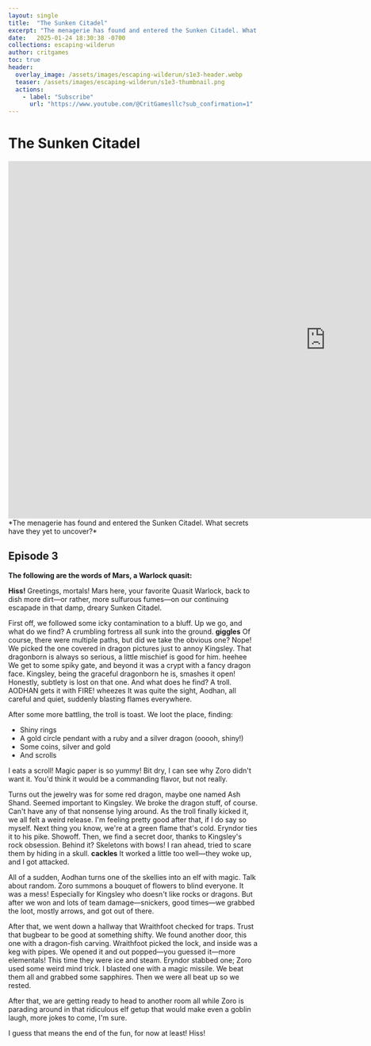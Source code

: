 ```yaml
---
layout: single
title:  "The Sunken Citadel"
excerpt: "The menagerie has found and entered the Sunken Citadel. What secrets have they yet to uncover?"
date:   2025-01-24 18:30:38 -0700
collections: escaping-wilderun
author: critgames
toc: true
header:
  overlay_image: /assets/images/escaping-wilderun/s1e3-header.webp
  teaser: /assets/images/escaping-wilderun/s1e3-thumbnail.png
  actions:
    - label: "Subscribe"
      url: "https://www.youtube.com/@CritGamesllc?sub_confirmation=1"
---
```


# The Sunken Citadel
<iframe width="1280" height="720" src="https://www.youtube.com/embed/zY6lTzEXS98?si=7ImC0ksOAD-SxdCQ" title="YouTube video player" frameborder="0" allow="accelerometer; autoplay; clipboard-write; encrypted-media; gyroscope; picture-in-picture; web-share" referrerpolicy="strict-origin-when-cross-origin" allowfullscreen></iframe>
*The menagerie has found and entered the Sunken Citadel. What secrets have they yet to uncover?*

## Episode 3
**The following are the words of Mars, a Warlock quasit:**

**Hiss!** Greetings, mortals! Mars here, your favorite Quasit Warlock, back to dish more dirt—or rather, more sulfurous fumes—on our continuing escapade in that damp, dreary Sunken Citadel.

First off, we followed some icky contamination to a bluff. Up we go, and what do we find? A crumbling fortress all sunk into the ground. **giggles** Of course, there were multiple paths, but did we take the obvious one? Nope! We picked the one covered in dragon pictures just to annoy Kingsley. That dragonborn is always so serious, a little mischief is good for him. heehee
We get to some spiky gate, and beyond it was a crypt with a fancy dragon face. Kingsley, being the graceful dragonborn he is, smashes it open! Honestly, subtlety is lost on that one. And what does he find? A troll. AODHAN gets it with FIRE! wheezes It was quite the sight, Aodhan, all careful and quiet, suddenly blasting flames everywhere.

After some more battling, the troll is toast. We loot the place, finding:
* Shiny rings
* A gold circle pendant with a ruby and a silver dragon (ooooh, shiny!)
* Some coins, silver and gold
* And scrolls

I eats a scroll! Magic paper is so yummy! Bit dry, I can see why Zoro didn't want it. You'd think it would be a commanding flavor, but not really.

Turns out the jewelry was for some red dragon, maybe one named Ash Shand. Seemed important to Kingsley. We broke the dragon stuff, of course. Can't have any of that nonsense lying around. As the troll finally kicked it, we all felt a weird release. I'm feeling pretty good after that, if I do say so myself.
Next thing you know, we're at a green flame that's cold. Eryndor ties it to his pike. Showoff. Then, we find a secret door, thanks to Kingsley's rock obsession. Behind it? Skeletons with bows! I ran ahead, tried to scare them by hiding in a skull. **cackles** It worked a little too well—they woke up, and I got attacked.

All of a sudden, Aodhan turns one of the skellies into an elf with magic. Talk about random. Zoro summons a bouquet of flowers to blind everyone. It was a mess! Especially for Kingsley who doesn't like rocks or dragons. But after we won and lots of team damage—snickers, good times—we grabbed the loot, mostly arrows, and got out of there.

After that, we went down a hallway that Wraithfoot checked for traps. Trust that bugbear to be good at something shifty. We found another door, this one with a dragon-fish carving. Wraithfoot picked the lock, and inside was a keg with pipes. We opened it and out popped—you guessed it—more elementals! This time they were ice and steam.
Eryndor stabbed one; Zoro used some weird mind trick. I blasted one with a magic missile. We beat them all and grabbed some sapphires. Then we were all beat up so we rested.

After that, we are getting ready to head to another room all while Zoro is parading around in that ridiculous elf getup that would make even a goblin laugh, more jokes to come, I'm sure.

I guess that means the end of the fun, for now at least! Hiss!
